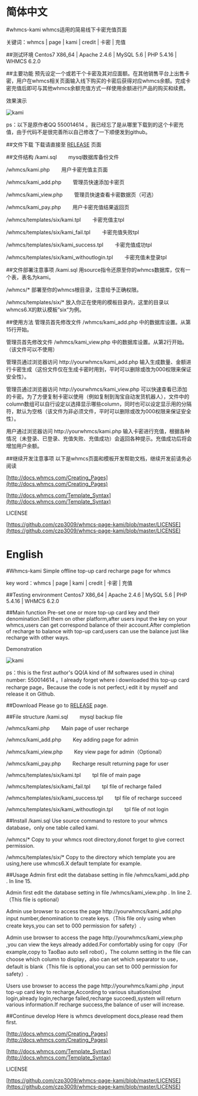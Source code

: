 简体中文
=
#whmcs-kami
whmcs适用的简易线下卡密充值页面

关键词：whmcs | page | kami | credit | 卡密 | 充值

##测试环境
Centos7 X86_64 | Apache 2.4.6 | MySQL 5.6 | PHP 5.4.16 | WHMCS 6.2.0

##主要功能
预先设定一个或若干个卡密及其对应面额。在其他销售平台上出售卡密，用户在whmcs相关页面输入线下购买的卡密后获得对应whmcs余额。完成卡密充值后即可与其他whmcs余额充值方式一样使用余额进行产品的购买和续费。

效果演示

![kami](http://dl.hiczp.com/github/kami.jpg)

ps：以下是原作者QQ 550014614 。我已经忘了是从哪里下载到的这个卡密充值，由于代码不是很完善所以自己修改了一下顺便发到github。

##文件下载
下载请直接至 [RELEASE](https://github.com/czp3009/whmcs-page-kami/releases) 页面

##文件结构
/kami.sql&nbsp;&nbsp;&nbsp;&nbsp;&nbsp;&nbsp;&nbsp;&nbsp;mysql数据库备份文件

/whmcs/kami.php&nbsp;&nbsp;&nbsp;&nbsp;&nbsp;&nbsp;&nbsp;&nbsp;用户卡密充值主页面

/whmcs/kami_add.php&nbsp;&nbsp;&nbsp;&nbsp;&nbsp;&nbsp;&nbsp;&nbsp;管理员快速添加卡密页

/whmcs/kami_view.php&nbsp;&nbsp;&nbsp;&nbsp;&nbsp;&nbsp;&nbsp;&nbsp;管理员快速查看卡密数据页（可选）

/whmcs/kami_pay.php&nbsp;&nbsp;&nbsp;&nbsp;&nbsp;&nbsp;&nbsp;&nbsp;用户卡密充值结果返回页

/whmcs/templates/six/kami.tpl&nbsp;&nbsp;&nbsp;&nbsp;&nbsp;&nbsp;&nbsp;&nbsp;卡密充值主tpl

/whmcs/templates/six/kami_fail.tpl&nbsp;&nbsp;&nbsp;&nbsp;&nbsp;&nbsp;&nbsp;&nbsp;卡密充值失败tpl

/whmcs/templates/six/kami_success.tpl&nbsp;&nbsp;&nbsp;&nbsp;&nbsp;&nbsp;&nbsp;&nbsp;卡密充值成功tpl

/whmcs/templates/six/kami_withoutlogin.tpl&nbsp;&nbsp;&nbsp;&nbsp;&nbsp;&nbsp;&nbsp;&nbsp;卡密充值未登录tpl

##文件部署注意事项
/kami.sql 用source指令还原至你的whmcs数据库，仅有一个表，表名为kami。

/whmcs/* 部署至你的whmcs根目录，注意给予正确权限。

/whmcs/templates/six/* 放入你正在使用的模板目录内，这里的目录以whmcs6.X的默认模板”six“为例。


##使用方法
管理员首先修改文件 /whmcs/kami_add.php 中的数据库设置。从第15行开始。

管理员首先修改文件 /whmcs/kami_view.php 中的数据库设置。从第2行开始。（该文件可以不使用）

管理员通过浏览器访问 http://yourwhmcs/kami_add.php 输入生成数量、金额进行卡密生成（这份文件仅在生成卡密时用到，平时可以删除或改为000权限来保证安全性）。

管理员通过浏览器访问 http://yourwhmcs/kami_view.php 可以快速查看已添加的卡密。为了方便复制卡密以使用（例如复制到淘宝自动发货机器人），文件中的column数组可以自行设定以选择显示哪些column，同时也可以设定显示用的分隔符，默认为空格（该文件为非必须文件，平时可以删除或改为000权限来保证安全性）。

用户通过浏览器访问 http://yourwhmcs/kami.php 输入卡密进行充值，根据各种情况（未登录、已登录、充值失败、充值成功）会返回各种提示。充值成功后将会增加用户余额。

##继续开发注意事项
以下是whmcs页面和模板开发帮助文档，继续开发前请务必阅读

[http://docs.whmcs.com/Creating_Pages](http://docs.whmcs.com/Creating_Pages)

[http://docs.whmcs.com/Template_Syntax](http://docs.whmcs.com/Template_Syntax)

LICENSE

[https://github.com/czp3009/whmcs-page-kami/blob/master/LICENSE](https://github.com/czp3009/whmcs-page-kami/blob/master/LICENSE)


English
=
#Whmcs-kami
Simple offline top-up card recharge page for whmcs

key word：whmcs | page | kami | credit | 卡密 | 充值

##Testing environment
Centos7 X86_64 | Apache 2.4.6 | MySQL 5.6 | PHP 5.4.16 | WHMCS 6.2.0

##Main function
Pre-set one or more top-up card key and their denomination.Sell them on other platform,after users input the key on your whmcs,users can get correspond balance of their account.After completion of recharge to balance with top-up card,users can use the balance just like recharge with other ways.

Demonstration

![kami](http://dl.hiczp.com/github/kami.jpg)

ps：this is the first author's QQ(A kind of IM softwares used in china) number: 550014614 。I already forget where i downloaded this top-up card recharge page，Because the code is not perfect,i edit it by myself and release it on Github.

##Download
Please go to [RELEASE](https://github.com/czp3009/whmcs-page-kami/releases) page.

##File structure
/kami.sql&nbsp;&nbsp;&nbsp;&nbsp;&nbsp;&nbsp;&nbsp;&nbsp;mysql backup file

/whmcs/kami.php&nbsp;&nbsp;&nbsp;&nbsp;&nbsp;&nbsp;&nbsp;&nbsp;Main page of user recharge

/whmcs/kami_add.php&nbsp;&nbsp;&nbsp;&nbsp;&nbsp;&nbsp;&nbsp;&nbsp;Key adding page for admin

/whmcs/kami_view.php&nbsp;&nbsp;&nbsp;&nbsp;&nbsp;&nbsp;&nbsp;&nbsp;Key view page for admin（Optional）

/whmcs/kami_pay.php&nbsp;&nbsp;&nbsp;&nbsp;&nbsp;&nbsp;&nbsp;&nbsp;Recharge result returning page for user

/whmcs/templates/six/kami.tpl&nbsp;&nbsp;&nbsp;&nbsp;&nbsp;&nbsp;&nbsp;&nbsp;tpl file of main page

/whmcs/templates/six/kami_fail.tpl&nbsp;&nbsp;&nbsp;&nbsp;&nbsp;&nbsp;&nbsp;&nbsp;tpl file of recharge failed

/whmcs/templates/six/kami_success.tpl&nbsp;&nbsp;&nbsp;&nbsp;&nbsp;&nbsp;&nbsp;&nbsp;tpl file of recharge succeed

/whmcs/templates/six/kami_withoutlogin.tpl&nbsp;&nbsp;&nbsp;&nbsp;&nbsp;&nbsp;&nbsp;&nbsp;tpl file of not login

##Install
/kami.sql Use source command to restore to your whmcs database，only one table called kami.

/whmcs/* Copy to your whmcs root directory,donot forget to give correct permission.

/whmcs/templates/six/* Copy to the directory which template you are using,here use whmcs6.X default template for example.


##Usage
Admin first edit the database setting in file /whmcs/kami_add.php  . In line 15.

Admin first edit the database setting in file /whmcs/kami_view.php  . In line 2. （This file is optional）

Admin use browser to access the page http://yourwhmcs/kami_add.php input number,denomination to create keys.（This file only using when create keys,you can set to 000 permission for safety）.

Admin use browser to access the page http://yourwhmcs/kami_view.php ,you can view the keys already added.For comfortably using for copy（For example,copy to TaoBao auto sell robot），The column setting in the file can choose which column to display，also can set which separator to use，default is blank（This file is optional,you can set to 000 permission for safety）.

Users use browser to access the page http://yourwhmcs/kami.php ,input top-up card key to recharge,According to various situations(not login,already login,recharge failed,recharge succeed),system will return various information.If recharge success,the balance of user will increase.

##Continue develop
Here is whmcs development docs,please read them first.

[http://docs.whmcs.com/Creating_Pages](http://docs.whmcs.com/Creating_Pages)

[http://docs.whmcs.com/Template_Syntax](http://docs.whmcs.com/Template_Syntax)

LICENSE

[https://github.com/czp3009/whmcs-page-kami/blob/master/LICENSE](https://github.com/czp3009/whmcs-page-kami/blob/master/LICENSE)
